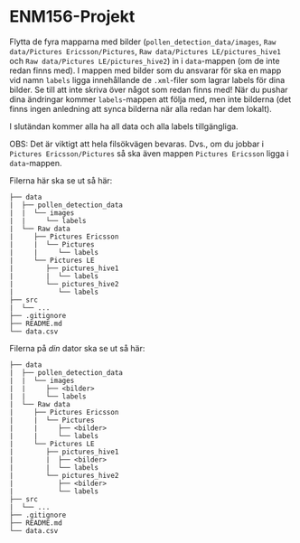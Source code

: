 # ENM156-Projekt

Flytta de fyra mapparna med bilder (`pollen_detection_data/images`, `Raw data/Pictures Ericsson/Pictures`, `Raw data/Pictures LE/pictures_hive1` och `Raw data/Pictures LE/pictures_hive2`) in i `data`-mappen (om de inte redan finns med). 
I mappen med bilder som du ansvarar för ska en mapp vid namn `labels` ligga innehållande de `.xml`-filer som lagrar labels för dina bilder. 
Se till att inte skriva över något som redan finns med! 
När du pushar dina ändringar kommer `labels`-mappen att följa med, men inte bilderna (det finns ingen anledning att synca bilderna när alla redan har dem lokalt).

I slutändan kommer alla ha all data och alla labels tillgängliga. 

OBS: Det är viktigt att hela filsökvägen bevaras. Dvs., om du jobbar i `Pictures Ericsson/Pictures` så ska även mappen `Pictures Ericsson` ligga i `data`-mappen.

Filerna här ska se ut så här:
```
├── data
|  ├── pollen_detection_data
|  |  └── images
|  |     └── labels
|  └── Raw data
|     ├── Pictures Ericsson
|     |  └── Pictures
|     |     └── labels
|     └── Pictures LE
|        ├── pictures_hive1
|        |  └── labels
|        └── pictures_hive2
|           └── labels
├── src
|  └── ...
├── .gitignore
├── README.md
└── data.csv
```

Filerna på *din* dator ska se ut så här:
```
├── data
|  ├── pollen_detection_data
|  |  └── images
|  |     ├── <bilder>
|  |     └── labels
|  └── Raw data
|     ├── Pictures Ericsson
|     |  └── Pictures
|     |     ├── <bilder>
|     |     └── labels
|     └── Pictures LE
|        ├── pictures_hive1
|        |  ├── <bilder>
|        |  └── labels
|        └── pictures_hive2
|           ├── <bilder>
|           └── labels
├── src
|  └── ...
├── .gitignore
├── README.md
└── data.csv
```
